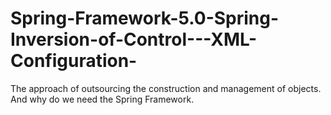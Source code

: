 # Spring-Framework-5.0-Spring-Inversion-of-Control---XML-Configuration-
The approach of outsourcing the construction and management of objects.
And why do we need the Spring Framework.
